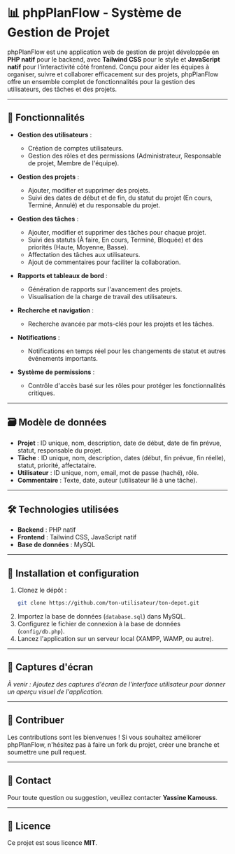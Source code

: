 # 📊 phpPlanFlow - Système de Gestion de Projet

phpPlanFlow est une application web de gestion de projet développée en **PHP natif** pour le backend, avec **Tailwind CSS** pour le style et **JavaScript natif** pour l'interactivité côté frontend. Conçu pour aider les équipes à organiser, suivre et collaborer efficacement sur des projets, phpPlanFlow offre un ensemble complet de fonctionnalités pour la gestion des utilisateurs, des tâches et des projets.

---

## 🚀 Fonctionnalités
- **Gestion des utilisateurs** :
  - Création de comptes utilisateurs.
  - Gestion des rôles et des permissions (Administrateur, Responsable de projet, Membre de l'équipe).

- **Gestion des projets** :
  - Ajouter, modifier et supprimer des projets.
  - Suivi des dates de début et de fin, du statut du projet (En cours, Terminé, Annulé) et du responsable du projet.

- **Gestion des tâches** :
  - Ajouter, modifier et supprimer des tâches pour chaque projet.
  - Suivi des statuts (À faire, En cours, Terminé, Bloquée) et des priorités (Haute, Moyenne, Basse).
  - Affectation des tâches aux utilisateurs.
  - Ajout de commentaires pour faciliter la collaboration.

- **Rapports et tableaux de bord** :
  - Génération de rapports sur l'avancement des projets.
  - Visualisation de la charge de travail des utilisateurs.

- **Recherche et navigation** :
  - Recherche avancée par mots-clés pour les projets et les tâches.

- **Notifications** :
  - Notifications en temps réel pour les changements de statut et autres événements importants.

- **Système de permissions** :
  - Contrôle d'accès basé sur les rôles pour protéger les fonctionnalités critiques.

---

## 🗃️ Modèle de données
- **Projet** : ID unique, nom, description, date de début, date de fin prévue, statut, responsable du projet.
- **Tâche** : ID unique, nom, description, dates (début, fin prévue, fin réelle), statut, priorité, affectataire.
- **Utilisateur** : ID unique, nom, email, mot de passe (haché), rôle.
- **Commentaire** : Texte, date, auteur (utilisateur lié à une tâche).

---

## 🛠️ Technologies utilisées
- **Backend** : PHP natif
- **Frontend** : Tailwind CSS, JavaScript natif
- **Base de données** : MySQL

---

## 📂 Installation et configuration
1. Clonez le dépôt :
   ```bash
   git clone https://github.com/ton-utilisateur/ton-depot.git
   ```
2. Importez la base de données (`database.sql`) dans MySQL.
3. Configurez le fichier de connexion à la base de données (`config/db.php`).
4. Lancez l'application sur un serveur local (XAMPP, WAMP, ou autre).

---

## 📸 Captures d'écran
*À venir : Ajoutez des captures d'écran de l'interface utilisateur pour donner un aperçu visuel de l'application.*

---

## 🤝 Contribuer
Les contributions sont les bienvenues ! Si vous souhaitez améliorer phpPlanFlow, n'hésitez pas à faire un fork du projet, créer une branche et soumettre une pull request.

---

## 📧 Contact
Pour toute question ou suggestion, veuillez contacter **Yassine Kamouss**.

---

## 📄 Licence
Ce projet est sous licence **MIT**.
